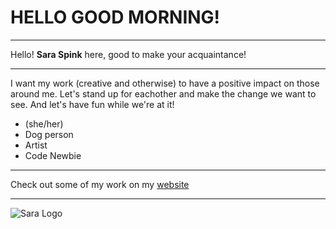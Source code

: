 # HELLO GOOD MORNING!
------------

Hello! **Sara Spink** here, good to make your acquaintance!

-------

I want my work (creative and otherwise) to have a positive impact on those around me. Let's stand up for eachother and make the change we want to see. And let's have fun while we're at it!
* (she/her)
* Dog person
* Artist
* Code Newbie

--------

Check out some of my work on my [website](http://saraspinkart.com "Sara Spink Art")

-----------

![Sara Logo](http://media.cargocollective.com/1/20/656263/headerimg/resume-logo.jpg)

